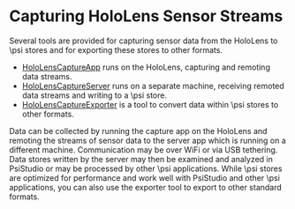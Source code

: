 ﻿# Capturing HoloLens Sensor Streams

Several tools are provided for capturing sensor data from the HoloLens to \psi stores and for exporting these stores to other formats.

* [HoloLensCaptureApp](https://github.com/microsoft/psi/tree/master/Sources/MixedReality/HoloLensCapture/HoloLensCaptureApp) runs on the HoloLens, capturing and remoting data streams.
* [HoloLensCaptureServer](https://github.com/microsoft/psi/tree/master/Sources/MixedReality/HoloLensCapture/HoloLensCaptureServer) runs on a separate machine, receiving remoted data streams and writing to a \psi store.
* [HoloLensCaptureExporter](https://github.com/microsoft/psi/tree/master/Sources/MixedReality/HoloLensCapture/HoloLensCaptureExporter) is a tool to convert data within \psi stores to other formats.

Data can be collected by running the capture app on the HoloLens and remoting the streams of sensor data to the server app which is running on a different machine. Communication may be over WiFi or via USB tethering. Data stores written by the server may then be examined and analyzed in PsiStudio or may be processed by other \psi applications. While \psi stores are optimized for performance and work well with PsiStudio and other \psi applications, you can also use the exporter tool to export to other standard formats.

